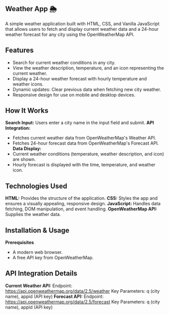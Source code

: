 ## Weather App 🌦
A simple weather application built with HTML, CSS, and Vanilla JavaScript that allows users to fetch and display current weather data and a 24-hour weather forecast for any city using the OpenWeatherMap API.

## Features
- Search for current weather conditions in any city.
- View the weather description, temperature, and an icon representing the current weather.
- Display a 24-hour weather forecast with hourly temperature and weather icons.
- Dynamic updates: Clear previous data when fetching new city weather.
- Responsive design for use on mobile and desktop devices.

## How It Works
**Search Input:** Users enter a city name in the input field and submit.
**API Integration:**
- Fetches current weather data from OpenWeatherMap's Weather API.
- Fetches 24-hour forecast data from OpenWeatherMap's Forecast API.
**Data Display:**
- Current weather conditions (temperature, weather description, and icon) are shown.
- Hourly forecast is displayed with the time, temperature, and weather icon.

## Technologies Used
**HTML:** Provides the structure of the application.
**CSS:** Styles the app and ensures a visually appealing, responsive design.
**JavaScript:** Handles data fetching, DOM manipulation, and event handling.
**OpenWeatherMap API:** Supplies the weather data.

## Installation & Usage
**Prerequisites**
- A modern web browser.
- A free API key from OpenWeatherMap.

## API Integration Details
**Current Weather API:**
Endpoint: https://api.openweathermap.org/data/2.5/weather
Key Parameters: q (city name), appid (API key)
**Forecast API:**
Endpoint: https://api.openweathermap.org/data/2.5/forecast
Key Parameters: q (city name), appid (API key)








